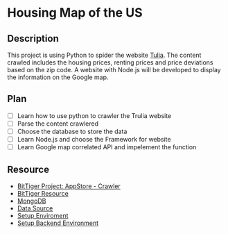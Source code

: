 # Housing Map of the US

## Description
This project is using Python to spider the website [Tulia](http://www.trulia.com). The content crawled includes the housing prices, renting prices and price deviations based on the zip code. A website with Node.js will be developed to display the information on the Google map.
 
## Plan
- [ ] Learn how to use python to crawler the Trulia website
- [ ] Parse the content crawlered
- [ ] Choose the database to store the data
- [ ] Learn Node.js and choose the Framework for website
- [ ] Learn Google map correlated API and impelement the function

<!--### Time Schedule

| Stage | Start  | End | Goals |
| ------------- | ------------- | ------------- | ------------- |
| 1 | 08/29/16  | 09/04/16  | Project Selection, Plan Discussion, and Proposal Draft Writing |
| 2 | 09/05/16  | 09/11/16  | Enviroment Setup | 
| 3 | 09/12/16  | 09/18/16  | System Desgin |
| 4 | 09/19/16  | 09/25/16  | Implement crawling function, crawl list page and detail pages |
| 5 | 09/26/16  | 10/02/16  | MongoDB Setup and Saving data |
| 6 | 10/03/16  | 10/09/16  | UI Feature and Presentation and Document Making |-->

## Resource
- [BitTiger Project: AppStore - Crawler](https://slack-files.com/T0GUEMKEZ-F0J4G9QTT-274d3bc97e)
- [BitTiger Resource](https://bittigerinst.github.io/web_crawler)
- [MongoDB](https://www.mongodb.com/)
- [Data Source](http://www.trulia.com/)
- [Setup Enviroment](https://docs.google.com/document/d/1ykSQo-IbPnCFTZOufhNsz-2oYXxjyCknIo6SABjD2Rg/edit?usp=sharing)
- [Setup Backend Environment](https://docs.google.com/document/d/1g4ouNfkfN5JsqZeW1ttZNCEC_Qf0QsQ42wRt5GJ8_kY/edit?usp=sharing) 

